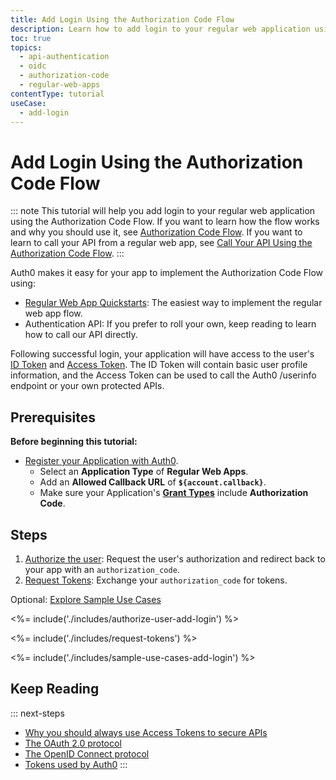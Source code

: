 ```yaml
---
title: Add Login Using the Authorization Code Flow
description: Learn how to add login to your regular web application using the Authorization Code Flow.
toc: true
topics:
  - api-authentication
  - oidc
  - authorization-code
  - regular-web-apps
contentType: tutorial
useCase:
  - add-login
---
```

# Add Login Using the Authorization Code Flow

::: note
This tutorial will help you add login to your regular web application using the Authorization Code Flow. If you want to learn how the flow works and why you should use it, see [Authorization Code Flow](/flows/concepts/auth-code). If you want to learn to call your API from a regular web app, see [Call Your API Using the Authorization Code Flow](/flows/guides/auth-code/call-api-auth-code).
:::

Auth0 makes it easy for your app to implement the Authorization Code Flow using:

* [Regular Web App Quickstarts](/quickstart/webapp): The easiest way to implement the regular web app flow.
* Authentication API: If you prefer to roll your own, keep reading to learn how to call our API directly.

Following successful login, your application will have access to the user's [ID Token](/tokens/id-token) and [Access Token](/tokens/overview-access-tokens). The ID Token will contain basic user profile information, and the Access Token can be used to call the Auth0 /userinfo endpoint or your own protected APIs.

## Prerequisites

**Before beginning this tutorial:**

* [Register your Application with Auth0](/dashboard/guides/applications/register-app-regular-web). 
  * Select an **Application Type** of **Regular Web Apps**.
  * Add an **Allowed Callback URL** of **`${account.callback}`**.
  * Make sure your Application's **[Grant Types](/dashboard/guides/applications/update-grant-types)** include **Authorization Code**.


## Steps

1. [Authorize the user](#authorize-the-user): 
Request the user's authorization and redirect back to your app with an `authorization_code`.
2. [Request Tokens](#request-tokens): 
Exchange your `authorization_code` for tokens.

Optional: [Explore Sample Use Cases](#sample-use-cases)


<%= include('./includes/authorize-user-add-login') %>

<%= include('./includes/request-tokens') %>

<%= include('./includes/sample-use-cases-add-login') %>


## Keep Reading

::: next-steps
- [Why you should always use Access Tokens to secure APIs](/api-auth/why-use-access-tokens-to-secure-apis)
- [The OAuth 2.0 protocol](/protocols/oauth2)
- [The OpenID Connect protocol](/protocols/oidc)
- [Tokens used by Auth0](/tokens)
:::
